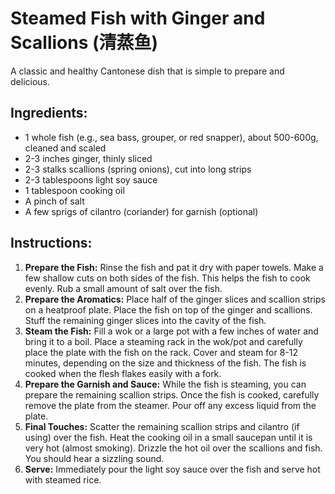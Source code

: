 
# Steamed Fish with Ginger and Scallions (清蒸鱼)

A classic and healthy Cantonese dish that is simple to prepare and delicious.

## Ingredients:
*   1 whole fish (e.g., sea bass, grouper, or red snapper), about 500-600g, cleaned and scaled
*   2-3 inches ginger, thinly sliced
*   2-3 stalks scallions (spring onions), cut into long strips
*   2-3 tablespoons light soy sauce
*   1 tablespoon cooking oil
*   A pinch of salt
*   A few sprigs of cilantro (coriander) for garnish (optional)

## Instructions:
1.  **Prepare the Fish:** Rinse the fish and pat it dry with paper towels. Make a few shallow cuts on both sides of the fish. This helps the fish to cook evenly. Rub a small amount of salt over the fish.
2.  **Prepare the Aromatics:** Place half of the ginger slices and scallion strips on a heatproof plate. Place the fish on top of the ginger and scallions. Stuff the remaining ginger slices into the cavity of the fish.
3.  **Steam the Fish:** Fill a wok or a large pot with a few inches of water and bring it to a boil. Place a steaming rack in the wok/pot and carefully place the plate with the fish on the rack. Cover and steam for 8-12 minutes, depending on the size and thickness of the fish. The fish is cooked when the flesh flakes easily with a fork.
4.  **Prepare the Garnish and Sauce:** While the fish is steaming, you can prepare the remaining scallion strips. Once the fish is cooked, carefully remove the plate from the steamer. Pour off any excess liquid from the plate.
5.  **Final Touches:** Scatter the remaining scallion strips and cilantro (if using) over the fish. Heat the cooking oil in a small saucepan until it is very hot (almost smoking). Drizzle the hot oil over the scallions and fish. You should hear a sizzling sound.
6.  **Serve:** Immediately pour the light soy sauce over the fish and serve hot with steamed rice.